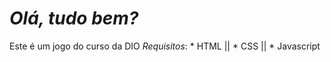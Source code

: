 ***Olá, tudo bem?***
===========================================

Este é um jogo do curso da DIO
    _Requisitos_:
        * HTML ||
        * CSS ||
        * Javascript
